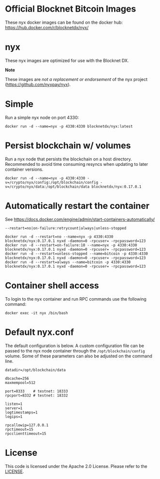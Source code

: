 Official Blocknet Bitcoin Images
=================================

These nyx docker images can be found on the docker hub: https://hub.docker.com/r/blocknetdx/nyx/

nyx
========

These nyx images are optimized for use with the Blocknet DX.

**Note**

These images are _not a replacement or endorsement_ of the nyx project (https://github.com/nyxpay/nyx).


Simple
======

Run a simple nyx node on port 4330:
```
docker run -d --name=nyx -p 4330:4330 blocknetdx/nyx:latest
```


Persist blockchain w/ volumes
=============================

Run a nyx node that persists the blockchain on a host directory. Recommended to avoid time consuming resyncs when updating to later container versions.
```
docker run -d --name=nyx -p 4330:4330 -v=/crypto/nyx/config:/opt/blockchain/config -v=/crypto/nyx/data:/opt/blockchain/data blocknetdx/nyx:0.17.0.1
```


Automatically restart the container
===================================

See https://docs.docker.com/engine/admin/start-containers-automatically/

`--restart=no|on-failure:retrycount|always|unless-stopped`

```
docker run -d --restart=no --name=nyx -p 4330:4330 blocknetdx/nyx:0.17.0.1 nyxd -daemon=0 -rpcuser= -rpcpassword=123
docker run -d --restart=on-failure:10 --name=nyx -p 4330:4330 blocknetdx/nyx:0.17.0.1 nyxd -daemon=0 -rpcuser= -rpcpassword=123
docker run -d --restart=unless-stopped --name=bitcoin -p 4330:4330 blocknetdx/nyx:0.17.0.1 nyxd -daemon=0 -rpcuser= -rpcpassword=123
docker run -d --restart=always --name=bitcoin -p 4330:4330 blocknetdx/nyx:0.17.0.1 nyxd -daemon=0 -rpcuser= -rpcpassword=123
```


Container shell access
======================

To login to the nyx container and run RPC commands use the following command:
```
docker exec -it nyx /bin/bash
```


Default nyx.conf
=====================

The default configuration is below. A custom configuration file can be passed to the nyx  node container through the `/opt/blockchain/config` volume. Some of these parameters can also be adjusted on the command line.
```
datadir=/opt/blockchain/data

dbcache=256
maxmempool=512

port=8333    # testnet: 18333
rpcport=8332 # testnet: 18332

listen=1
server=1
logtimestamps=1
logips=1

rpcallowip=127.0.0.1
rpctimeout=15
rpcclienttimeout=15
```


License
=======

This code is licensed under the Apache 2.0 License. Please refer to the [LICENSE](https://github.com/BlocknetDX/dockerimages/blob/master/LICENSE).
